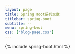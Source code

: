 ```yaml
---
layout: page
title: Spring Boot系列文章
titlebar: spring-boot
subtitle: --
menu: spring-boot
css: ['blog-page.css']
---
```


{% include spring-boot.html %}